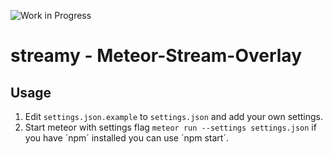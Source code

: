![Work in Progress](https://img.shields.io/badge/status-Work%20in%20progress-orange.svg)

streamy - Meteor-Stream-Overlay
=====================================

## Usage
  1. Edit `settings.json.example` to `settings.json` and add your own settings.
  2. Start meteor with settings flag `meteor run --settings settings.json` if you have ´npm´ installed you can use ´npm start´.
